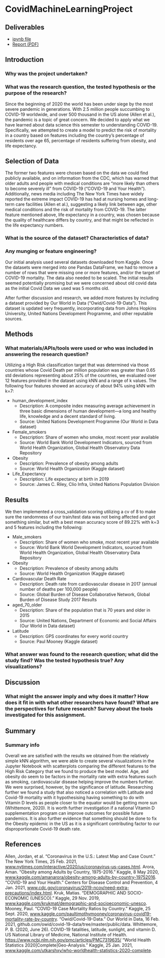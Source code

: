 # CovidMachineLearningProject

## Deliverables

* [ipynb file](CovidMLProject.ipynb)
* [Report (PDF)](cst383_project_report.pdf)

## Introduction

### Why was the project undertaken?
### What was the research question, the tested hypothesis or the purpose of the research?

Since the beginning of 2020 the world has been under siege by the most severe pandemic in generations. With 2.5 million people succumbing to COVID-19 worldwide, and over 500 thousand in the US alone (Allen et al.), the pandemic is a topic of great concern. We decided to apply what we have learned about data science this semester to understanding COVID-19. Specifically, we attempted to create a model to predict the risk of mortality in a country based on features including the country’s percentage of residents over age 65, percentage of residents suffering from obesity, and life expectancy.


## Selection of Data

The former two features were chosen based on the data we could find publicly available, and on information from the CDC, which has warned that older adults and people with medical conditions are “more likely than others to become severely ill” from COVID-19 (“COVID-19 and Your Health”). Additionally, news media including The New York Times have widely reported the extreme impact COVID-19 has had at nursing homes and long-term care facilities (Allen et al.), suggesting a likely link between age, other medical conditions and the risk of mortality from COVID-19. The latter feature mentioned above, life expectancy in a country, was chosen because the quality of healthcare differs by country, and that might be reflected in the life expectancy numbers. 

### What is the source of the dataset? Characteristics of data?
### Any munging or feature engineering?

Our initial analysis used several datasets downloaded from Kaggle. Once the datasets were merged into one Pandas DataFrame, we had to remove a number of rows that were missing one or more features, and/or the target of COVID-19 mortality. The data also needed to be scaled. The initial results seemed potentially promising but we were concerned about old covid data as the initial Covid Data we used was 5 months old. 

After further discussion and research, we added more features by including a dataset provided by Our World in Data (“Owid/Covid-19-Data”). This dataset is updated very frequently, incorporating data from Johns Hopkins University, United Nations Development Programme, and other reputable sources.

## Methods
### What materials/APIs/tools were used or who was included in answering the research question?

 Utilizing a High Risk classification target that was determined via those countries whose Covid Death per million population was greater than 0.65 std deviations representing about 25% of the countries, we evaluated over 12 features provided in the dataset using kNN and a range of k values. The following four features showed an accuracy of about 94% using kNN with k=7:

- human_development_index
    - Description: A composite index measuring average achievement in three basic dimensions of human development—a long and healthy life, knowledge and a decent standard of living.
    - Source: United Nations Development Programme (Our World in Data dataset)
- Female_smokers
    - Description: Share of women who smoke, most recent year available
    - Source: World Bank World Development Indicators, sourced from World Health Organization, Global Health Observatory Data Repository
- Obesity
    - Description: Prevalence of obesity among adults
    - Source: World Health Organization (Kaggle dataset)
- Life_Expectancy
    - Description: Life expectancy at birth in 2019
    - Source: James C. Riley, Clio Infra, United Nations Population Division	

## Results

We then implemented a cross_validation scoring utilizing a cv of 8 to make sure the randomness of our train/test data was not being affected and got something similar, but with a best mean accuracy score of 89.22% with k=3 and 5 features including the following:
- Male_smokers
    - Description: Share of women who smoke, most recent year available
    - Source: World Bank World Development Indicators, sourced from World Health Organization, Global Health Observatory Data Repository
- Obesity
    - Description: Prevalence of obesity among adults
    - Source: World Health Organization (Kaggle dataset)
- Cardiovascular Death Rate
    - Description: Death rate from cardiovascular disease in 2017 (annual number of deaths per 100,000 people)
    - Source: Global Burden of Disease Collaborative Network, Global Burden of Disease Study 2017 Results
- aged_70_older
    - Description: Share of the population that is 70 years and older in 2015
    - Source: United Nations, Department of Economic and Social Affairs (Our World in Data dataset)
- Latitude
    - Description: GPS coordinates for every world country
    - Source: Paul Mooney (Kaggle dataset)


### What answer was found to the research question; what did the study find? Was the tested hypothesis true? Any visualizations?
## Discussion
### What might the answer imply and why does it matter? How does it fit in with what other researchers have found? What are the perspectives for future research? Survey about the tools investigated for this assignment.
## Summary
### Summary info

Overall we are satisfied with the results we obtained from the relatively simple kNN algorithm, we were able to create several visualizations in the Jupyter Notebook with scatterplots comparing the different features to the High Risk Category that we found to produce the best model. Age, and obesity do seem to be factors in the mortality rate with extra features such as smoking, cardiovascular disease helping improve the numbers further. We were surprised, however, by the significance of latitude.  Researching further we found a study that also noticed a correlation with Latitude and Covid-19 mortality with it hypothesising having something to do with Vitamin D levels as people closer to the equator would be getting more sun (Whittemore, 2020).  It is worth further investigation if a national Vitamin D supplementation program can improve outcomes for possible future pandemics. It is also further evidence that something should be done to fix the Obesity epidemic in the US as it is a significant contributing factor to our disproportionate Covid-19 death rate.

## References

Allen, Jordan, et al. “Coronavirus in the U.S.: Latest Map and Case Count.” The New York Times, 25 Feb. 2021, www.nytimes.com/interactive/2020/us/coronavirus-us-cases.html.
Arora, Aman. “Obesity among Adults by Country, 1975-2016.” Kaggle, 8 May 2020, www.kaggle.com/amanarora/obesity-among-adults-by-country-19752016.
“COVID-19 and Your Health.” Centers for Disease Control and Prevention, 4 Jan. 2021, www.cdc.gov/coronavirus/2019-ncov/need-extra-precautions/index.html.
Kruk, Matias. “DEMOGRAPHIC AND SOCIO-ECONOMIC (UNESCO).” Kaggle, 29 Nov. 2019, www.kaggle.com/krukmat/demographic-and-socioeconomic-unesco.
Mooney, Paul. “COVID-19 Case Mortality Ratios by Country.” Kaggle, 25 Sept. 2020, www.kaggle.com/paultimothymooney/coronavirus-covid19-mortality-rate-by-country.
“Owid/Covid-19-Data.” Our World in Data, 16 Feb. 2021, github.com/owid/covid-19-data/tree/master/public/data.
Whittemore, P. B. (2020, June 26). COVID-19 fatalities, latitude, sunlight, and vitamin D. US National Library of Medicine, National Institute of Health. https://www.ncbi.nlm.nih.gov/pmc/articles/PMC7319635/
“World Health Statistics 2020|Complete|Geo-Analysis.” Kaggle, 25 Jan. 2021, www.kaggle.com/utkarshxy/who-worldhealth-statistics-2020-complete.

